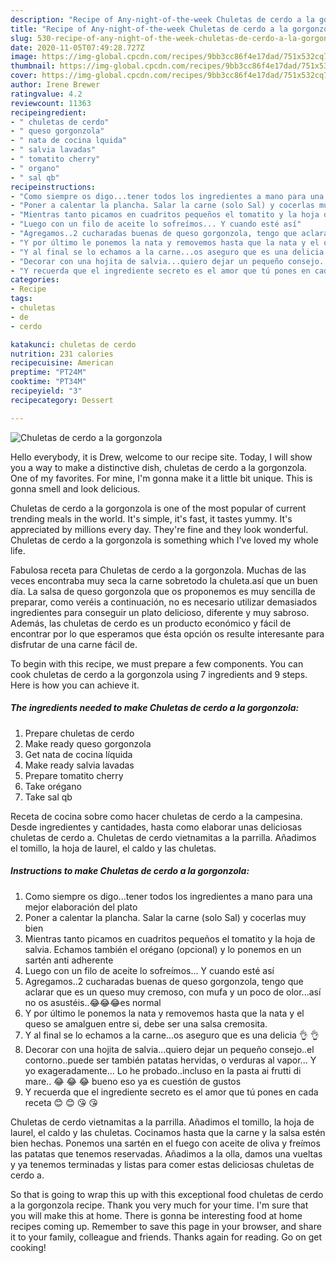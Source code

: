 ```yaml
---
description: "Recipe of Any-night-of-the-week Chuletas de cerdo a la gorgonzola"
title: "Recipe of Any-night-of-the-week Chuletas de cerdo a la gorgonzola"
slug: 530-recipe-of-any-night-of-the-week-chuletas-de-cerdo-a-la-gorgonzola
date: 2020-11-05T07:49:28.727Z
image: https://img-global.cpcdn.com/recipes/9bb3cc86f4e17dad/751x532cq70/chuletas-de-cerdo-a-la-gorgonzola-foto-principal.jpg
thumbnail: https://img-global.cpcdn.com/recipes/9bb3cc86f4e17dad/751x532cq70/chuletas-de-cerdo-a-la-gorgonzola-foto-principal.jpg
cover: https://img-global.cpcdn.com/recipes/9bb3cc86f4e17dad/751x532cq70/chuletas-de-cerdo-a-la-gorgonzola-foto-principal.jpg
author: Irene Brewer
ratingvalue: 4.2
reviewcount: 11363
recipeingredient:
- " chuletas de cerdo"
- " queso gorgonzola"
- " nata de cocina lquida"
- " salvia lavadas"
- " tomatito cherry"
- " organo"
- " sal qb"
recipeinstructions:
- "Como siempre os digo...tener todos los ingredientes a mano para una mejor elaboración del plato"
- "Poner a calentar la plancha. Salar la carne (solo Sal) y cocerlas muy bien"
- "Mientras tanto picamos en cuadritos pequeños el tomatito y la hoja de salvia. Echamos también el orégano (opcional) y lo ponemos en un sartén anti adherente"
- "Luego con un filo de aceite lo sofreímos... Y cuando esté así"
- "Agregamos..2 cucharadas buenas de queso gorgonzola, tengo que aclarar que es un queso muy cremoso, con mufa y un poco de olor...así no os asustéis..😂😂😂es normal"
- "Y por último le ponemos la nata y removemos hasta que la nata y el queso se amalguen entre si, debe ser una salsa cremosita."
- "Y al final se lo echamos a la carne...os aseguro que es una delicia 👌 👌"
- "Decorar con una hojita de salvia...quiero dejar un pequeño consejo..el contorno..puede ser también patatas hervidas, o verduras al vapor... Y yo exageradamente... Lo he probado..incluso en la pasta ai frutti di mare.. 😂 😂 😂 bueno eso ya es cuestión de gustos"
- "Y recuerda que el ingrediente secreto es el amor que tú pones en cada receta 😊 😊 😘 😘"
categories:
- Recipe
tags:
- chuletas
- de
- cerdo

katakunci: chuletas de cerdo 
nutrition: 231 calories
recipecuisine: American
preptime: "PT24M"
cooktime: "PT34M"
recipeyield: "3"
recipecategory: Dessert

---
```



![Chuletas de cerdo a la gorgonzola](https://img-global.cpcdn.com/recipes/9bb3cc86f4e17dad/751x532cq70/chuletas-de-cerdo-a-la-gorgonzola-foto-principal.jpg)

Hello everybody, it is Drew, welcome to our recipe site. Today, I will show you a way to make a distinctive dish, chuletas de cerdo a la gorgonzola. One of my favorites. For mine, I'm gonna make it a little bit unique. This is gonna smell and look delicious.

Chuletas de cerdo a la gorgonzola is one of the most popular of current trending meals in the world. It's simple, it's fast, it tastes yummy. It's appreciated by millions every day. They're fine and they look wonderful. Chuletas de cerdo a la gorgonzola is something which I've loved my whole life.

Fabulosa receta para Chuletas de cerdo a la gorgonzola. Muchas de las veces encontraba muy seca la carne sobretodo la chuleta.así que un buen día. La salsa de queso gorgonzola que os proponemos es muy sencilla de preparar, como veréis a continuación, no es necesario utilizar demasiados ingredientes para conseguir un plato delicioso, diferente y muy sabroso. Además, las chuletas de cerdo es un producto económico y fácil de encontrar por lo que esperamos que ésta opción os resulte interesante para disfrutar de una carne fácil de.


To begin with this recipe, we must prepare a few components. You can cook chuletas de cerdo a la gorgonzola using 7 ingredients and 9 steps. Here is how you can achieve it.

<!--inarticleads1-->

##### The ingredients needed to make Chuletas de cerdo a la gorgonzola:

1. Prepare  chuletas de cerdo
1. Make ready  queso gorgonzola
1. Get  nata de cocina líquida
1. Make ready  salvia lavadas
1. Prepare  tomatito cherry
1. Take  orégano
1. Take  sal qb


Receta de cocina sobre como hacer chuletas de cerdo a la campesina. Desde ingredientes y cantidades, hasta como elaborar unas deliciosas chuletas de cerdo a. Chuletas de cerdo vietnamitas a la parrilla. Añadimos el tomillo, la hoja de laurel, el caldo y las chuletas. 

<!--inarticleads2-->

##### Instructions to make Chuletas de cerdo a la gorgonzola:

1. Como siempre os digo...tener todos los ingredientes a mano para una mejor elaboración del plato
1. Poner a calentar la plancha. Salar la carne (solo Sal) y cocerlas muy bien
1. Mientras tanto picamos en cuadritos pequeños el tomatito y la hoja de salvia. Echamos también el orégano (opcional) y lo ponemos en un sartén anti adherente
1. Luego con un filo de aceite lo sofreímos... Y cuando esté así
1. Agregamos..2 cucharadas buenas de queso gorgonzola, tengo que aclarar que es un queso muy cremoso, con mufa y un poco de olor...así no os asustéis..😂😂😂es normal
1. Y por último le ponemos la nata y removemos hasta que la nata y el queso se amalguen entre si, debe ser una salsa cremosita.
1. Y al final se lo echamos a la carne...os aseguro que es una delicia 👌 👌
1. Decorar con una hojita de salvia...quiero dejar un pequeño consejo..el contorno..puede ser también patatas hervidas, o verduras al vapor... Y yo exageradamente... Lo he probado..incluso en la pasta ai frutti di mare.. 😂 😂 😂 bueno eso ya es cuestión de gustos
1. Y recuerda que el ingrediente secreto es el amor que tú pones en cada receta 😊 😊 😘 😘


Chuletas de cerdo vietnamitas a la parrilla. Añadimos el tomillo, la hoja de laurel, el caldo y las chuletas. Cocinamos hasta que la carne y la salsa estén bien hechas. Ponemos una sartén en el fuego con aceite de oliva y freímos las patatas que tenemos reservadas. Añadimos a la olla, damos una vueltas y ya tenemos terminadas y listas para comer estas deliciosas chuletas de cerdo a. 

So that is going to wrap this up with this exceptional food chuletas de cerdo a la gorgonzola recipe. Thank you very much for your time. I'm sure that you will make this at home. There is gonna be interesting food at home recipes coming up. Remember to save this page in your browser, and share it to your family, colleague and friends. Thanks again for reading. Go on get cooking!
